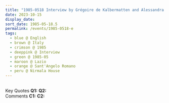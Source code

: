```yaml
---
title: "1985-0518 Interview by Grégoire de Kalbermatten and Alessandra Pallini, before the Evening Program, Nirmala House, Sant'Angelo Romano (7 kms N of Guidonia), Lazio, Italy"
date: 2023-10-15
display_date: 
sort_date: 1985-05-18.5
permalink: /events/1985-0518-e
tags:
  - blue @ English
  - brown @ Italy
  - crimson @ 1985
  - deeppink @ Interview
  - green @ 1985-05
  - maroon @ Lazio
  - orange @ Sant'Angelo Romano
  - peru @ Nirmala House
---
```


<br>

<wave-list>
  <list-title color="DarkSeaGreen" width="55">Key Quotes</list-title>
  <list-item color="BlanchedAlmond" width="280"><b>Q1:</b> <i></i></list-item>
  <list-item color="Lavender" width="280"><b>Q2:</b> <i></i></list-item>
</wave-list>

<br>

<wave-list>
  <list-title color="DarkSeaGreen" width="55">Comments</list-title>
  <list-item color="BlanchedAlmond" width="280"><b>C1:</b> <i></i></list-item>
  <list-item color="Lavender" width="280"><b>C2:</b> <i></i></list-item>
</wave-list>